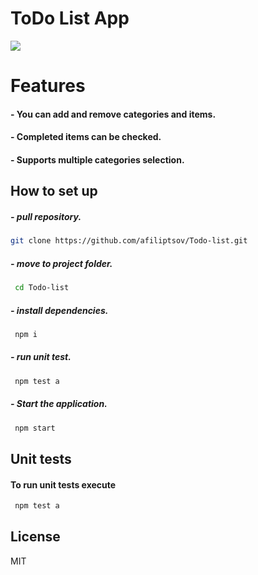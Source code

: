# ToDo List App

![](https://i.postimg.cc/PqYV9vq0/Screen-Shot-2022-06-16-at-2-09-09-AM.png)

# Features

#### - You can add and remove categories and items.

#### - Completed items can be checked.

#### - Supports multiple categories selection.

## How to set up

##### - pull repository.

```sh
git clone https://github.com/afiliptsov/Todo-list.git
```

##### - move to project folder.

```sh
 cd Todo-list
```

##### - install dependencies.

```sh
 npm i
```

##### - run unit test.

```sh
 npm test a
```

##### - Start the application.

```sh
 npm start
```

## Unit tests

#### To run unit tests execute

```sh
 npm test a
```

## License

MIT

[reactjs]: https://reactjs.org/
[nodejs]: https://nodejs.org/en/
